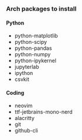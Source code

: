 ### Arch packages to install

#### Python

- python-matplotlib
- python-scipy
- python-pandas
- python-numpy
- python-ipykernel
- jupyterlab
- ipython
- csvkit

#### Coding
- neovim
- ttf-jetbrains-mono-nerd
- alacritty
- git
- github-cli

